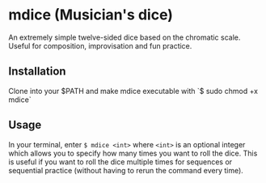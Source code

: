 # mdice (Musician's dice)
An extremely simple twelve-sided dice based on the chromatic scale. Useful for composition, improvisation and fun practice.

## Installation
Clone into your $PATH and make mdice executable with `$ sudo chmod +x mdice`

## Usage
In your terminal, enter `$ mdice <int>` where `<int>` is an optional integer which allows you to specify how many times you want to roll the dice.
This is useful if you want to roll the dice multiple times for sequences or sequential practice (without having to rerun the command every time).
